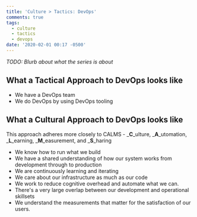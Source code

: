 ```yaml
---
title: 'Culture > Tactics: DevOps'
comments: true
tags:
  - culture
  - tactics
  - devops
date: '2020-02-01 00:17 -0500'
---
```

_TODO: Blurb about what the series is about_ 

## What a Tactical Approach to DevOps looks like

* We have a DevOps team
* We do DevOps by using DevOps tooling

## What a Cultural Approach to DevOps looks like

This approach adheres more closely to CALMS - _**C**_ulture, _**A**_utomation, _**L**_earning, _**M**_easurement, and _**S**_haring
* We know how to run what we build
* We have a shared understanding of how our system works from development through to production
* We are continuously learning and iterating
* We care about our infrastructure as much as our code
* We work to reduce cognitive overhead and automate what we can. 
* There's a very large overlap between our development and operational skillsets
* We understand the measurements that matter for the satisfaction of our users.
